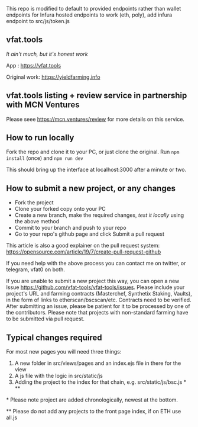 
This repo is modified to default to provided endpoints rather than wallet endpoints
for Infura hosted endpoints to work (eth, poly), add infura endpoint to src/js/token.js

## vfat.tools

_It ain't much, but it's honest work_

App : https://vfat.tools

Original work: https://yieldfarming.info

## vfat.tools listing + review service in partnership with MCN Ventures ##

Please seee https://mcn.ventures/review for more details on this service.

## How to run locally

Fork the repo and clone it to your PC, or just clone the original.
Run `npm install` (once) and `npm run dev`

This should bring up the interface at localhost:3000 after a minute or two.

## How to submit a new project, or any changes

- Fork the project
- Clone your forked copy onto your PC
- Create a new branch, make the required changes, *test it locally* using the above method
- Commit to your branch and push to your repo
- Go to your repo's github page and click Submit a pull request

This article is also a good explainer on the pull request system: https://opensource.com/article/19/7/create-pull-request-github

If you need help with the above process you can contact me on twitter, or telegram, vfat0 on both.

If you are unable to submit a new project this way, you can open a new Issue https://github.com/vfat-tools/vfat-tools/issues. Please include your project's URL and farming contracts (Masterchef, Synthetix Staking, Vaults), in the form of links to etherscan/bscscan/etc. Contracts need to be verified. After submitting an issue, please be patient for it to be processed by one of the contributors. Please note that projects with non-standard farming have to be submitted via pull request.

## Typical changes required

For most new pages you will need three things:
1) A new folder in src/views/pages and an index.ejs file in there for the view
2) A js file with the logic in src/static/js
3) Adding the project to the index for that chain, e.g. src/static/js/bsc.js * **

\* Please note project are added chronologically, newest at the bottom.

** Please do not add any projects to the front page index, if on ETH use all.js
